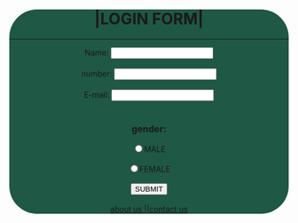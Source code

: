  <center> 
    <form style="background-color:rgb(31, 88, 69);border-radius:50px">
    <h1>|LOGIN FORM|</h1>
    <hr>
<label for="name">Name:</label>
<input type="text" id="name" name="name" required>
<br>
<br>
<label for="PHONE NUMBER">number:</label>
<input type="number:" id="number" name="number" required>
<br>
<br>
<label for="email">E-mail:</label>
<input type="email:" id="email" name="email" required>
<br>
<br>
<h3>gender:</h3>
<input type="radio" name="ok"/>MALE 
<br>
<br>
<input type="radio" name="ok"/>FEMALE
<br>
<br>
<a href="https://surya483web.github.io/html1/"><button>SUBMIT</button></a>
<br>
<br>
<a href="https://www.instagram.com/s____u____r____y____a/profilecard/?igsh=NXdyaTI2eXluamg0">about us ||<a href="">contact us</a>
</form>
</center>
